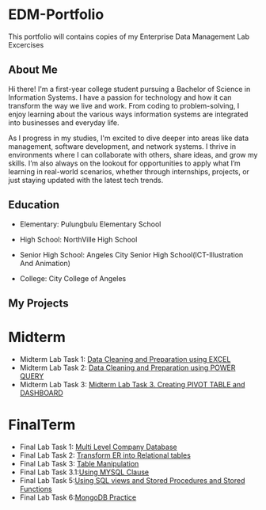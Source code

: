 # EDM-Portfolio
This portfolio will contains copies of my Enterprise Data Management Lab Excercises
## About Me
Hi there! I'm a first-year college student pursuing a Bachelor of Science in Information Systems. I have a passion for technology and how it can transform the way we live and work. From coding to problem-solving, I enjoy learning about the various ways information systems are integrated into businesses and everyday life.

As I progress in my studies, I'm excited to dive deeper into areas like data management, software development, and network systems. I thrive in environments where I can collaborate with others, share ideas, and grow my skills. I’m also always on the lookout for opportunities to apply what I’m learning in real-world scenarios, whether through internships, projects, or just staying updated with the latest tech trends.

## Education
* Elementary: Pulungbulu Elementary School

* High School: NorthVille High School

* Senior High School: Angeles City Senior High School(ICT-Illustration And Animation)

* College: City College of Angeles
## My Projects
# Midterm
* Midterm Lab Task 1: [Data Cleaning and Preparation using EXCEL](Midterm%20Lab%20Task%201)
* Midterm Lab Task 2: [Data Cleaning and Preparation using POWER QUERY](Midterm%20Task%202)
* Midterm Lab Task 3: [Midterm Lab Task 3. Creating PIVOT TABLE and DASHBOARD](Midterm%20Task%203)

# FinalTerm
* Final Lab Task 1: [Multi Level Company Database](finallabtask1)
* Final Lab Task 2: [Transform ER into Relational tables](finallabtask2)
* Final Lab Task 3: [Table Manipulation](finallabtask3)
* Final Lab Task 3.1:[Using MYSQL Clause](finaltask3.1)
* Final Lab Task 5:[Using SQL views and Stored Procedures and Stored Functions](FinalLabTask5)
* Final Lab Task 6:[MongoDB Practice](FinalLabTask6)
